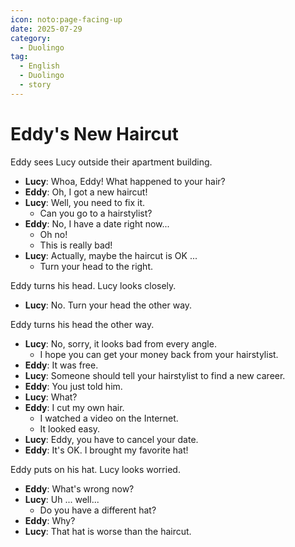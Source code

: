 ```yaml
---
icon: noto:page-facing-up
date: 2025-07-29
category:
  - Duolingo
tag:
  - English
  - Duolingo
  - story
---
```


# Eddy's New Haircut

Eddy sees Lucy outside their apartment building.

- **Lucy**: Whoa, Eddy! What happened to your hair?
- **Eddy**: Oh, I got a new haircut!
- **Lucy**: Well, you need to fix it.
  - Can you go to a hairstylist?
- **Eddy**: No, I have a date right now...
  - Oh no!
  - This is really bad!
- **Lucy**: Actually, maybe the haircut is OK ...
  - Turn your head to the right.

Eddy turns his head. Lucy looks closely.

- **Lucy**: No. Turn your head the other way.

Eddy turns his head the other way.

- **Lucy**: No, sorry, it looks bad from every angle.
  - I hope you can get your money back from your hairstylist.
- **Eddy**: It was free.
- **Lucy**: Someone should tell your hairstylist to find a new career.
- **Eddy**: You just told him.
- **Lucy**: What?
- **Eddy**: I cut my own hair.
  - I watched a video on the Internet.
  - It looked easy.
- **Lucy**: Eddy, you have to cancel your date.
- **Eddy**: It's OK. I brought my favorite hat!

Eddy puts on his hat. Lucy looks worried.

- **Eddy**: What's wrong now?
- **Lucy**: Uh ... well...
  - Do you have a different hat?
- **Eddy**: Why?
- **Lucy**: That hat is worse than the haircut.
